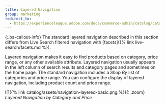 ```yaml
---
title: Layered Navigation
group: marketing
redirect_to:
  - https://experienceleague.adobe.com/docs/commerce-admin/catalog/catalog/navigation/navigation-layered.html
---
```


{:.bs-callout-info}
The standard layered navigation described in this section differs from Live Search filtered navigation with [facets]({% link live-search/facets.md %}).

Layered navigation makes it easy to find products based on category, price range, or any other available attribute. Layered navigation usually appears in the left column of search results and category pages and sometimes on the home page. The standard navigation includes a _Shop By_ list of categories and price range. You can configure the display of layered navigation, including product count and price range.

![]({% link catalog/assets/navigation-layered-basic.png %}){: .zoom}
_Layered Navigation by Category and Price_
